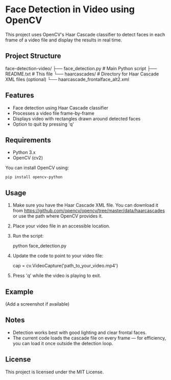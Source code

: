 Face Detection in Video using OpenCV
====================================

This project uses OpenCV's Haar Cascade classifier to detect faces in each frame of a video file and display the results in real time.

Project Structure
-----------------
face-detection-video/
├── face_detection.py       # Main Python script
├── README.txt              # This file
└── haarcascades/           # Directory for Haar Cascade XML files (optional)
    └── haarcascade_frontalface_alt2.xml

Features
--------
- Face detection using Haar Cascade classifier
- Processes a video file frame-by-frame
- Displays video with rectangles drawn around detected faces
- Option to quit by pressing 'q'

Requirements
------------
- Python 3.x
- OpenCV (cv2)

You can install OpenCV using:

    pip install opencv-python

Usage
-----
1. Make sure you have the Haar Cascade XML file.
   You can download it from https://github.com/opencv/opencv/tree/master/data/haarcascades
   or use the path where OpenCV provides it.

2. Place your video file in an accessible location.

3. Run the script:

    python face_detection.py

4. Update the code to point to your video file:

    cap = cv.VideoCapture('path_to_your_video.mp4')

5. Press 'q' while the video is playing to exit.

Example
-------
(Add a screenshot if available)

Notes
-----
- Detection works best with good lighting and clear frontal faces.
- The current code loads the cascade file on every frame — for efficiency, you can load it once outside the detection loop.

License
-------
This project is licensed under the MIT License.
